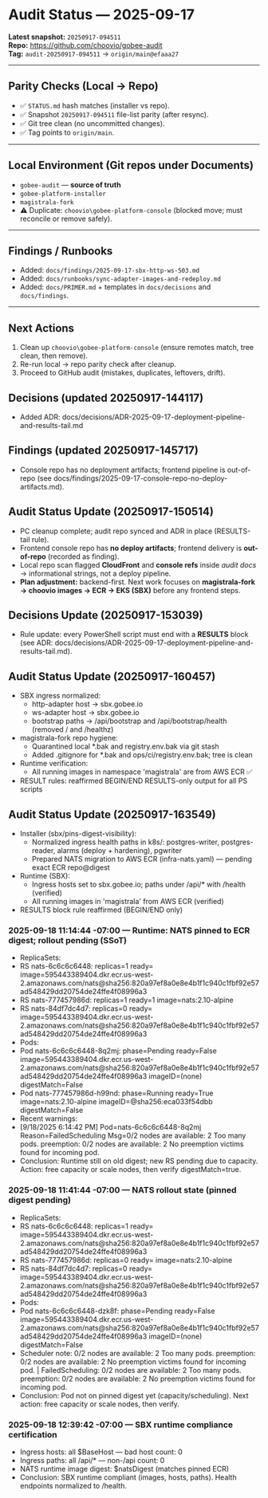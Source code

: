 # Audit Status — 2025-09-17

**Latest snapshot:** `20250917-094511`  
**Repo:** https://github.com/choovio/gobee-audit  
**Tag:** `audit-20250917-094511` → `origin/main@efaaa27`

---

## Parity Checks (Local → Repo)

- ✅ `STATUS.md` hash matches (installer vs repo).
- ✅ Snapshot `20250917-094511` file-list parity (after resync).
- ✅ Git tree clean (no uncommitted changes).
- ✅ Tag points to `origin/main`.

---

## Local Environment (Git repos under Documents)

- `gobee-audit` — **source of truth**
- `gobee-platform-installer`
- `magistrala-fork`
- ⚠️ Duplicate: `choovio\gobee-platform-console` (blocked move; must reconcile or remove safely).

---

## Findings / Runbooks

- Added: `docs/findings/2025-09-17-sbx-http-ws-503.md`  
- Added: `docs/runbooks/sync-adapter-images-and-redeploy.md`  
- Added: `docs/PRIMER.md` + templates in `docs/decisions` and `docs/findings`.

---

## Next Actions

1. Clean up `choovio\gobee-platform-console` (ensure remotes match, tree clean, then remove).  
2. Re-run local → repo parity check after cleanup.  
3. Proceed to GitHub audit (mistakes, duplicates, leftovers, drift).

## Decisions (updated 20250917-144117)
- Added ADR: docs/decisions/ADR-2025-09-17-deployment-pipeline-and-results-tail.md

## Findings (updated 20250917-145717)
- Console repo has no deployment artifacts; frontend pipeline is out-of-repo (see docs/findings/2025-09-17-console-repo-no-deploy-artifacts.md).

## Audit Status Update (20250917-150514)
- PC cleanup complete; audit repo synced and ADR in place (RESULTS-tail rule).
- Frontend console repo has **no deploy artifacts**; frontend delivery is **out-of-repo** (recorded as finding).
- Local repo scan flagged **CloudFront** and **console refs** inside *audit docs* → informational strings, not a deploy pipeline.
- **Plan adjustment:** backend-first. Next work focuses on **magistrala-fork → choovio images → ECR → EKS (SBX)** before any frontend steps.

## Decisions Update (20250917-153039)
- Rule update: every PowerShell script must end with a **RESULTS** block (see ADR: docs/decisions/ADR-2025-09-17-deployment-pipeline-and-results-tail.md).

## Audit Status Update (20250917-160457)
- SBX ingress normalized:
  - http-adapter host → sbx.gobee.io
  - ws-adapter host → sbx.gobee.io
  - bootstrap paths → /api/bootstrap and /api/bootstrap/health (removed / and /healthz)
- magistrala-fork repo hygiene:
  - Quarantined local *.bak and registry.env.bak via git stash
  - Added .gitignore for *.bak and ops/ci/registry.env.bak; tree is clean
- Runtime verification:
  - All running images in namespace 'magistrala' are from AWS ECR ✅
- RESULT rules: reaffirmed BEGIN/END RESULTS-only output for all PS scripts

## Audit Status Update (20250917-163549)
- Installer (sbx/pins-digest-visibility):
  - Normalized ingress health paths in k8s/: postgres-writer, postgres-reader, alarms (deploy + hardening), pgwriter
  - Prepared NATS migration to AWS ECR (infra-nats.yaml) — pending exact ECR repo@digest
- Runtime (SBX):
  - Ingress hosts set to sbx.gobee.io; paths under /api/* with /health (verified)
  - All running images in 'magistrala' from AWS ECR (verified)
- RESULTS block rule reaffirmed (BEGIN/END only)
### 2025-09-18 11:14:44 -07:00 — Runtime: NATS pinned to ECR digest; rollout pending (SSoT)

- ReplicaSets:
- RS nats-6c6c6c6448: replicas=1 ready= image=595443389404.dkr.ecr.us-west-2.amazonaws.com/nats@sha256:820a97ef8a0e8e4b1f1c940c1fbf92e57ad548429dd20754de24ffe4f08996a3
- RS nats-777457986d: replicas=1 ready=1 image=nats:2.10-alpine
- RS nats-84df7dc4d7: replicas=0 ready= image=595443389404.dkr.ecr.us-west-2.amazonaws.com/nats@sha256:820a97ef8a0e8e4b1f1c940c1fbf92e57ad548429dd20754de24ffe4f08996a3
- Pods:
- Pod nats-6c6c6c6448-8q2mj: phase=Pending ready=False image=595443389404.dkr.ecr.us-west-2.amazonaws.com/nats@sha256:820a97ef8a0e8e4b1f1c940c1fbf92e57ad548429dd20754de24ffe4f08996a3 imageID=(none) digestMatch=False
- Pod nats-777457986d-h99nd: phase=Running ready=True image=nats:2.10-alpine imageID=@sha256:eca033f54dbb digestMatch=False
- Recent warnings:
- [9/18/2025 6:14:42 PM] Pod=nats-6c6c6c6448-8q2mj Reason=FailedScheduling Msg=0/2 nodes are available: 2 Too many pods. preemption: 0/2 nodes are available: 2 No preemption victims found for incoming pod.
- Conclusion: Runtime still on old digest; new RS pending due to capacity. Action: free capacity or scale nodes, then verify digestMatch=true.


### 2025-09-18 11:41:44 -07:00 — NATS rollout state (pinned digest pending)

- ReplicaSets:
- RS nats-6c6c6c6448: replicas=1 ready= image=595443389404.dkr.ecr.us-west-2.amazonaws.com/nats@sha256:820a97ef8a0e8e4b1f1c940c1fbf92e57ad548429dd20754de24ffe4f08996a3
- RS nats-777457986d: replicas=0 ready= image=nats:2.10-alpine
- RS nats-84df7dc4d7: replicas=0 ready= image=595443389404.dkr.ecr.us-west-2.amazonaws.com/nats@sha256:820a97ef8a0e8e4b1f1c940c1fbf92e57ad548429dd20754de24ffe4f08996a3
- Pods:
- Pod nats-6c6c6c6448-dzk8f: phase=Pending ready=False image=595443389404.dkr.ecr.us-west-2.amazonaws.com/nats@sha256:820a97ef8a0e8e4b1f1c940c1fbf92e57ad548429dd20754de24ffe4f08996a3 imageID=(none) digestMatch=False
- Scheduler note: 0/2 nodes are available: 2 Too many pods. preemption: 0/2 nodes are available: 2 No preemption victims found for incoming pod. | FailedScheduling: 0/2 nodes are available: 2 Too many pods. preemption: 0/2 nodes are available: 2 No preemption victims found for incoming pod.
- Conclusion: Pod not on pinned digest yet (capacity/scheduling). Next action: free capacity or scale nodes, then verify.


### 2025-09-18 12:39:42 -07:00 — SBX runtime compliance certification

- Ingress hosts: all $BaseHost — bad host count: 0
- Ingress paths: all /api/* — non-/api count: 0
- NATS runtime image digest: $natsDigest (matches pinned ECR)
- Conclusion: SBX runtime compliant (images, hosts, paths). Health endpoints normalized to /health.


